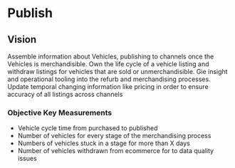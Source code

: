# Publish

## Vision

Assemble information about Vehicles, publishing to channels once the Vehicles is merchandisible.
Own the life cycle of a vehicle listing and withdraw listings for vehicles that are sold or unmerchandisible.
Gie insight and operational tooling into the refurb and merchandising processes.
Update temporal changing information like pricing in order to ensure accuracy of all listings across channels

### Objective Key Measurements

* Vehicle cycle time from purchased to published
* Number of vehicles for every stage of the merchandising process
* Numbers of vehicles stuck in a stage for more than X days
* Number of vehicles withdrawn from ecommerce for to data quality issues


